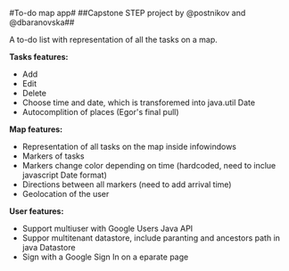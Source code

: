 #To-do map app#
##Capstone STEP project by @postnikov and @dbaranovska##

A to-do list with representation of all the tasks on a map.

**Tasks features:**
* Add
* Edit
* Delete
* Choose time and date, which is transforemed into java.util Date
* Autocomplition of places (Egor's final pull)

**Map features:**
* Representation of all tasks on the map inside infowindows
* Markers of tasks
* Markers change color depending on time (hardcoded, need to inclue javascript Date format)
* Directions between all markers (need to add arrival time)
* Geolocation of the user 


**User features:**
* Support multiuser with Google Users Java API
* Suppor multitenant datastore, include paranting and ancestors path in java Datastore
* Sign with a Google Sign In on a eparate page
